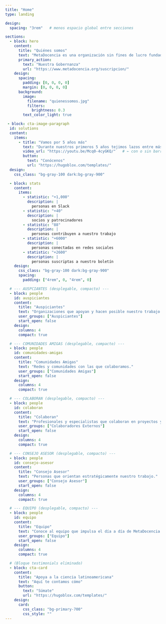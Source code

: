 ```yaml
---
title: "Home"
type: landing

design:
  spacing: "3rem"   # menos espacio global entre secciones

sections:
  - block: hero
    content:
      title: "Quiénes somos"
      text: "MetaDocencia es una organización sin fines de lucro fundada en 2020. Nuestra comunidad construye capacidades científicas locales para transformar la ciencia global. Hacemos crecer la ciencia en red, desde América Latina hacia el mundo."
      primary_action:
        text: "Nuestra Gobernanza"
        url: "https://www.metadocencia.org/suscripcion/"
    design:
      spacing:
        padding: [0, 0, 0, 0]
        margin: [0, 0, 0, 0]
      background:
        image:
          filename: "quienessomos.jpg"
          filters:
            brightness: 0.3
        text_color_light: true

 - block: cta-image-paragraph
  id: solutions
  content:
    items:
      - title: "Vamos por 5 años más"
        text: "Durante nuestros primeros 5 años tejimos lazos entre más de 2,000 profesionales de ciencia y técnica..."
        video_url: "https://youtu.be/Mcq0-4cyGKQ/"   # ← con o sin barra final, ya lo maneja
        button:
          text: "Conócenos"
          url: "https://hugoblox.com/templates/"
  design:
    css_class: "bg-gray-100 dark:bg-gray-900"

  - block: stats
    content:
      items:
        - statistic: "+1,000"
          description: |
            personas en Slack
        - statistic: "+40"
          description: |
            socios y patrocinadores
        - statistic: "88"
          description: |
            personas contribuyen a nuestro trabajo
        - statistic: "+6000"
          description: |
            personas conectadas en redes sociales
        - statistic: "+2600"
          description: |
            personas suscriptas a nuestro boletín
    design:
      css_class: "bg-gray-100 dark:bg-gray-900"
      spacing:
        padding: ["4rem", 0, "4rem", 0]

  # --- AUSPCIANTES (desplegable, compacto) ---
  - block: people
    id: auspiciantes
    content:
      title: "Auspiciantes"
      text: "Organizaciones que apoyan y hacen posible nuestro trabajo."
      user_groups: ["Auspiciantes"]
      start_open: false
    design:
      columns: 4
      compact: true

  # --- COMUNIDADES AMIGAS (desplegable, compacto) ---
  - block: people
    id: comunidades-amigas
    content:
      title: "Comunidades Amigas"
      text: "Redes y comunidades con las que colaboramos."
      user_groups: ["Comunidades Amigas"]
      start_open: false
    design:
      columns: 4
      compact: true

  # --- COLABORAN (desplegable, compacto) ---
  - block: people
    id: colaboran
    content:
      title: "Colaboran"
      text: "Profesionales y especialistas que colaboran en proyectos y cursos."
      user_groups: ["Colaboradores Externos"]
      start_open: false
    design:
      columns: 4
      compact: true

  # --- CONSEJO ASESOR (desplegable, compacto) ---
  - block: people
    id: consejo-asesor
    content:
      title: "Consejo Asesor"
      text: "Personas que orientan estratégicamente nuestro trabajo."
      user_groups: ["Consejo Asesor"]
      start_open: false
    design:
      columns: 4
      compact: true

  # --- EQUIPO (desplegable, compacto) ---
  - block: people
    id: equipo
    content:
      title: "Equipo"
      text: "Conoce al equipo que impulsa el día a día de MetaDocencia."
      user_groups: ["Equipo"]
      start_open: false
    design:
      columns: 4
      compact: true

  # (Bloque testimonials eliminado)
  - block: cta-card
    content:
      title: "Apoya a la ciencia latinoamericana"
      text: "Aquí te contamos cómo"
      button:
        text: "Súmate"
        url: "https://hugoblox.com/templates/"
    design:
      card:
        css_class: "bg-primary-700"
        css_style: ""
---
```

